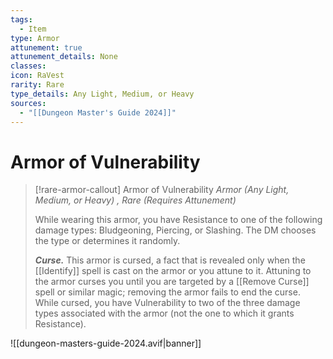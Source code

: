```yaml
---
tags:
  - Item
type: Armor
attunement: true
attunement_details: None
classes: 
icon: RaVest
rarity: Rare
type_details: Any Light, Medium, or Heavy
sources:
  - "[[Dungeon Master's Guide 2024]]"
---
```

# Armor of Vulnerability
>[!rare-armor-callout] Armor of Vulnerability
>_Armor (Any Light, Medium, or Heavy) , Rare (Requires Attunement)_
>
>While wearing this armor, you have Resistance to one of the following damage types: Bludgeoning, Piercing, or Slashing. The DM chooses the type or determines it randomly.
>
>**_Curse._** This armor is cursed, a fact that is revealed only when the [[Identify]] spell is cast on the armor or you attune to it. Attuning to the armor curses you until you are targeted by a [[Remove Curse]] spell or similar magic; removing the armor fails to end the curse. While cursed, you have Vulnerability to two of the three damage types associated with the armor (not the one to which it grants Resistance).
>


![[dungeon-masters-guide-2024.avif|banner]]
